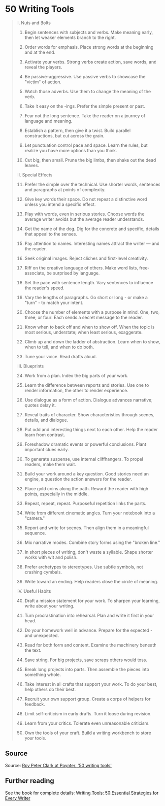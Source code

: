 ﻿# 50 Writing Tools

> I. Nuts and Bolts
>
> 1. Begin sentences with subjects and verbs.
> Make meaning early, then let weaker elements branch to the right.
>
> 2. Order words for emphasis.
> Place strong words at the beginning and at the end.
>
> 3. Activate your verbs.
> Strong verbs create action, save words, and reveal the players.
>
> 4. Be passive-aggressive.
> Use passive verbs to showcase the "victim" of action.
>
> 5. Watch those adverbs.
> Use them to change the meaning of the verb.
>
> 6. Take it easy on the -ings.
> Prefer the simple present or past.
>
> 7. Fear not the long sentence.
> Take the reader on a journey of language and meaning.
>
> 8. Establish a pattern, then give it a twist.
> Build parallel constructions, but cut across the grain.
>
> 9. Let punctuation control pace and space.
> Learn the rules, but realize you have more options than you think.
>
> 10. Cut big, then small.
> Prune the big limbs, then shake out the dead leaves.
>
> II. Special Effects
>
> 11. Prefer the simple over the technical.
> Use shorter words, sentences and paragraphs at points of complexity.
>
> 12. Give key words their space.
> Do not repeat a distinctive word unless you intend a specific effect.
>
> 13. Play with words, even in serious stories.
> Choose words the average writer avoids but the average reader understands.
>
> 14. Get the name of the dog.
> Dig for the concrete and specific, details that appeal to the senses.
>
> 15. Pay attention to names.
> Interesting names attract the writer &mdash; and the reader.
>
> 16. Seek original images.
> Reject cliches and first-level creativity.
>
> 17. Riff on the creative language of others.
> Make word lists, free-associate, be surprised by language.
>
> 18. Set the pace with sentence length.
> Vary sentences to influence the reader's speed.
>
> 19. Vary the lengths of paragraphs.
> Go short or long - or make a "turn" - to match your intent.
>
> 20. Choose the number of elements with a purpose in mind.
> One, two, three, or four: Each sends a secret message to the reader.
>
> 21. Know when to back off and when to show off.
> When the topic is most serious, understate; when least serious, exaggerate.
>
> 22. Climb up and down the ladder of abstraction.
> Learn when to show, when to tell, and when to do both.
>
> 23. Tune your voice.
> Read drafts aloud.
>
> III. Blueprints
>
> 24. Work from a plan.
> Index the big parts of your work.
>
> 25. Learn the difference between reports and stories.
> Use one to render information, the other to render experience.
>
> 26. Use dialogue as a form of action.
> Dialogue advances narrative; quotes delay it.
>
> 27. Reveal traits of character.
> Show characteristics through scenes, details, and dialogue.
>
> 28. Put odd and interesting things next to each other.
> Help the reader learn from contrast.
>
> 29. Foreshadow dramatic events or powerful conclusions.
> Plant important clues early.
>
> 30. To generate suspense, use internal cliffhangers.
> To propel readers, make them wait.
>
> 31. Build your work around a key question.
> Good stories need an engine, a question the action answers for the reader.
>
> 32. Place gold coins along the path.
> Reward the reader with high points, especially in the middle.
>
> 33. Repeat, repeat, repeat.
> Purposeful repetition links the parts.
>
> 34. Write from different cinematic angles.
> Turn your notebook into a "camera."
>
> 35. Report and write for scenes.
> Then align them in a meaningful sequence.
>
> 36. Mix narrative modes.
> Combine story forms using the "broken line."
>
> 37. In short pieces of writing, don't waste a syllable.
> Shape shorter works with wit and polish.
>
> 38. Prefer archetypes to stereotypes.
> Use subtle symbols, not crashing cymbals.
>
> 39. Write toward an ending.
> Help readers close the circle of meaning.
>
> IV. Useful Habits
>
> 40. Draft a mission statement for your work.
> To sharpen your learning, write about your writing.
>
> 41. Turn procrastination into rehearsal.
> Plan and write it first in your head.
>
> 42. Do your homework well in advance.
> Prepare for the expected - and unexpected.
>
> 43. Read for both form and content.
> Examine the machinery beneath the text.
>
> 44. Save string.
> For big projects, save scraps others would toss.
>
> 45. Break long projects into parts.
> Then assemble the pieces into something whole.
>
> 46. Take interest in all crafts that support your work.
> To do your best, help others do their best.
>
> 47. Recruit your own support group.
> Create a corps of helpers for feedback.
>
> 48. Limit self-criticism in early drafts.
> Turn it loose during revision.
>
> 49. Learn from your critics.
> Tolerate even unreasonable criticism.
>
> 50. Own the tools of your craft.
> Build a writing workbench to store your tools.

## Source

Source: [Roy Peter Clark at Poynter, '50 writing tools'](https://www.poynter.org/reporting-editing/2006/fifty-writing-tools-quick-list/)

## Further reading

See the book for complete details: [Writing Tools: 50 Essential Strategies for Every Writer](https://www.amazon.com/gp/product/0316014982/ref=pd_rvi_gw_1?_encoding=UTF8)